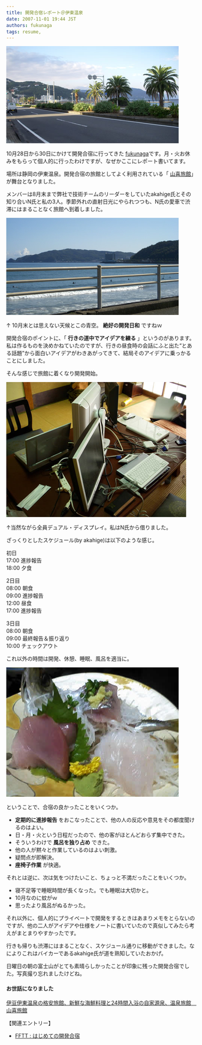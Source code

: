 ```yaml
---
title: 開発合宿レポート＠伊東温泉
date: 2007-11-01 19:44 JST
authors: fukunaga
tags: resume, 
---
```

![伊東温泉](/images/2007/11/itoh-onsen-2.jpg)

10月28日から30日にかけて開発合宿に行ってきた [fukunaga](http://blog.fkoji.com/)です。月・火お休みをもらって個人的に行ったわけですが、なぜかここにレポート書いてます。

場所は静岡の伊東温泉。開発合宿の旅館としてよく利用されている「 [山喜旅館](http://www.ito-yamaki.co.jp/)」が舞台となりました。

<!--more-->  

メンバーは8月末まで弊社で技術チームのリーダーをしていたakahige氏とその知り合いN氏と私の3人。季節外れの直射日光にやられつつも、N氏の愛車で渋滞にはまることなく旅館へ到着しました。

![伊東温泉](/images/2007/11/itoh-onsen-1.jpg)

↑ 10月末とは思えない天候とこの青空。 **絶好の開発日和** ですねｗ

開発合宿のポイントに、「 **行きの道中でアイデアを練る** 」というのがあります。私は作るものを決めかねていたのですが、行きの昼食時の会話にふと出た“とある話題”から面白いアイデアがわきあがってきて、結局そのアイデアに乗っかることにしました。

そんな感じで旅館に着くなり開発開始。

![開発合宿](/images/2007/11/itoh-onsen-3.jpg)

↑当然ながら全員デュアル・ディスプレイ。私はN氏から借りました。

ざっくりとしたスケジュール(by akahige)は以下のような感じ。

初日  
17:00 進捗報告  
18:00 夕食  

2日目  
08:00 朝食  
09:00 進捗報告  
12:00 昼食  
17:00 進捗報告  

3日目  
08:00 朝食  
09:00 最終報告＆振り返り  
10:00 チェックアウト

これ以外の時間は開発、休憩、睡眠、風呂を適当に。

![山喜旅館の食事](/images/2007/11/itoh-onsen-4.jpg)

ということで、合宿の良かったことをいくつか。
- **定期的に進捗報告** をおこなったことで、他の人の反応や意見をその都度聞けるのはよい。
- 日・月・火という日程だったので、他の客がほとんどおらず集中できた。
- そういうわけで **風呂を独り占め** できた。
- 他の人が黙々と作業しているのはよい刺激。
- 疑問点が即解決。
- **座椅子作業** が快適。

それとは逆に、次は気をつけたいこと、ちょっと不満だったことをいくつか。
- 寝不足等で睡眠時間が長くなった。でも睡眠は大切かと。
- 10月なのに蚊がｗ
- 思ったより風呂がぬるかった。

それ以外に、個人的にプライベートで開発をするときはあまりメモをとらないのですが、他の二人がアイデアや仕様をノートに書いていたので真似してみたら考えがまとまりやすかったです。

行きも帰りも渋滞にはまることなく、スケジュール通りに移動ができました。なによりこれはバイカーであるakahige氏が道を熟知していたおかげ。

日曜日の朝の富士山がとても素晴らしかったことが印象に残った開発合宿でした。写真撮り忘れましたけどね。

#### お世話になりました

[伊豆伊東温泉の格安旅館、新鮮な海鮮料理と24時間入浴の自家源泉、温泉旅館　山喜旅館](http://www.ito-yamaki.co.jp/)

【関連エントリー】
- [FFTT : はじめての開発合宿](http://tech.feedforce.jp/dev_camp.html)

